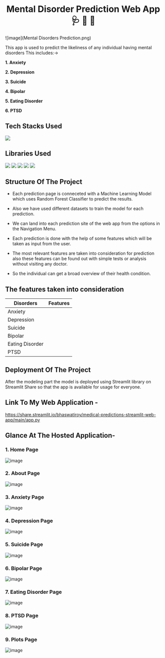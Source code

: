 <h1 align="center">
             Mental Disorder Prediction Web App 🩺 💊 💉
</h1>
  
  ![image](Mental Disorders Prediction.png)


This app is used to predict the likeliness of any individual having mental disorders
This includes:->

**1. Anxiety**

**2. Depression**

**3. Suicide**

**4. Bipolar**

**5. Eating Disorder**

**6. PTSD**

## Tech Stacks Used

<img src="https://img.shields.io/badge/python%20-%2314354C.svg?&style=for-the-badge&logo=python&logoColor=white"/>

## Libraries Used

<img src="https://img.shields.io/badge/numpy%20-%2314354C.svg?&style=for-the-badge&logo=numpy&logoColor=white"/> <img src="https://img.shields.io/badge/pandas%20-%2314354C.svg?&style=for-the-badge&logo=pandas&logoColor=white"/> <img src="https://img.shields.io/badge/plotly%20-%2314354C.svg?&style=for-the-badge&logo=plotly&logoColor=white"/>
<img src="https://img.shields.io/badge/streamlit%20-%2314354C.svg?&style=for-the-badge&logo=streamlit&logoColor=white"/> <img src="https://img.shields.io/badge/scikitlearn%20-%2314354C.svg?&style=for-the-badge&logo=scikitlearn&logoColor=white"/>

## Structure Of The Project

- Each prediction page is conneceted with a Machine Learning Model which uses Random Forest Classifier to predict the results.
- Also we have used different datasets to train the model for each prediction.
- We can land into each prediction site of the web app from the options in the Navigation Menu.


- Each prediction is done with the help of some features which will be taken as input from the user.
- The most relevant features are taken into consideration for prediction also these features can be found out with simple tests or analysis without visiting any doctor.
- So the individual can get a broad overview of their health condition.

## The features taken into consideration

| Disorders | Features |
| - | - |
| Anxiety |  |
| Depression |  |
| Suicide | |
| Bipolar | |
| Eating Disorder | |
| PTSD | | 


## Deployment Of The Project

After the modeling part the model is deployed using Streamlit library on Streamlit Share so that the app is available for usage for everyone.

## Link To My Web Application -

https://share.streamlit.io/bhaswatiroy/medical-predictions-streamlit-web-app/main/app.py



## Glance At The Hosted Application-

### 1. Home Page
![image](https://user-images.githubusercontent.com/78029145/153414617-663dfe56-18eb-47f5-8de6-54aa5d0e0351.png)

### 2. About Page
![image](https://user-images.githubusercontent.com/78029145/153414774-e1c39199-db5e-4d40-9ed5-bd65edee1bf2.png)

### 3. Anxiety Page
![image](https://user-images.githubusercontent.com/78029145/153414946-8417cd23-6996-41c1-b989-8158cc980e43.png)

### 4. Depression Page
![image](https://user-images.githubusercontent.com/78029145/153415061-38a25278-c48b-49f2-a6b8-be66817ec8c4.png)

### 5. Suicide Page
![image](https://user-images.githubusercontent.com/78029145/153415061-38a25278-c48b-49f2-a6b8-be66817ec8c4.png)

### 6. Bipolar Page
![image](https://user-images.githubusercontent.com/78029145/153415061-38a25278-c48b-49f2-a6b8-be66817ec8c4.png)

### 7. Eating Disorder Page
![image](https://user-images.githubusercontent.com/78029145/153415061-38a25278-c48b-49f2-a6b8-be66817ec8c4.png)

### 8. PTSD Page
![image](https://user-images.githubusercontent.com/78029145/153415061-38a25278-c48b-49f2-a6b8-be66817ec8c4.png)

### 9. Plots Page
![image](https://user-images.githubusercontent.com/78029145/153417820-dbfe50f7-1ce3-43ce-ac7d-4285d4d6f303.png)
